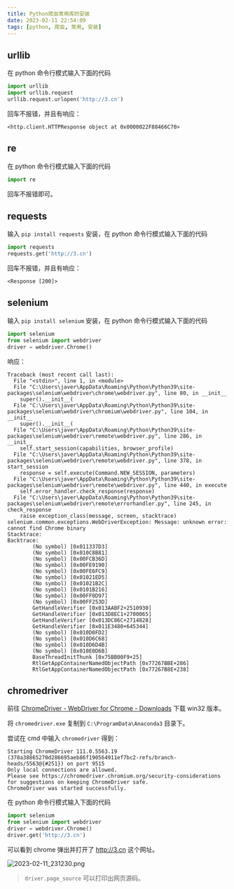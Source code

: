 ```yaml
---
title: Python爬虫常用库的安装
date: 2023-02-11 22:54:09
tags: [python, 爬虫, 常用, 安装]
---
```


## urllib

在 python 命令行模式输入下面的代码

```python
import urllib
import urllib.request
urllib.request.urlopen('http://3.cn')
```

回车不报错，并且有响应：

```
<http.client.HTTPResponse object at 0x0000022F88466C70>
```

## re

在 python 命令行模式输入下面的代码

```python
import re
```

回车不报错即可。

## requests

输入 `pip install requests` 安装，在 python 命令行模式输入下面的代码

```python
import requests
requests.get('http://3.cn')
```

回车不报错，并且有响应：

```
<Response [200]>
```

## selenium

输入 `pip install selenium` 安装，在 python 命令行模式输入下面的代码

```python
import selenium
from selenium import webdriver
driver = webdriver.Chrome()
```

响应：

```
Traceback (most recent call last):
  File "<stdin>", line 1, in <module>
  File "C:\Users\javer\AppData\Roaming\Python\Python39\site-packages\selenium\webdriver\chrome\webdriver.py", line 80, in __init__
    super().__init__(
  File "C:\Users\javer\AppData\Roaming\Python\Python39\site-packages\selenium\webdriver\chromium\webdriver.py", line 104, in __init__
    super().__init__(
  File "C:\Users\javer\AppData\Roaming\Python\Python39\site-packages\selenium\webdriver\remote\webdriver.py", line 286, in __init__
    self.start_session(capabilities, browser_profile)
  File "C:\Users\javer\AppData\Roaming\Python\Python39\site-packages\selenium\webdriver\remote\webdriver.py", line 378, in start_session
    response = self.execute(Command.NEW_SESSION, parameters)
  File "C:\Users\javer\AppData\Roaming\Python\Python39\site-packages\selenium\webdriver\remote\webdriver.py", line 440, in execute
    self.error_handler.check_response(response)
  File "C:\Users\javer\AppData\Roaming\Python\Python39\site-packages\selenium\webdriver\remote\errorhandler.py", line 245, in check_response
    raise exception_class(message, screen, stacktrace)
selenium.common.exceptions.WebDriverException: Message: unknown error: cannot find Chrome binary
Stacktrace:
Backtrace:
        (No symbol) [0x011337D3]
        (No symbol) [0x010C8B81]
        (No symbol) [0x00FCB36D]
        (No symbol) [0x00FE9190]
        (No symbol) [0x00FE6FC9]
        (No symbol) [0x01021ED5]
        (No symbol) [0x01021B2C]
        (No symbol) [0x0101B216]
        (No symbol) [0x00FF0D97]
        (No symbol) [0x00FF253D]
        GetHandleVerifier [0x013AABF2+2510930]
        GetHandleVerifier [0x013D8EC1+2700065]
        GetHandleVerifier [0x013DC86C+2714828]
        GetHandleVerifier [0x011E3480+645344]
        (No symbol) [0x010D0FD2]
        (No symbol) [0x010D6C68]
        (No symbol) [0x010D6D4B]
        (No symbol) [0x010E0D6B]
        BaseThreadInitThunk [0x75BB00F9+25]
        RtlGetAppContainerNamedObjectPath [0x77267BBE+286]
        RtlGetAppContainerNamedObjectPath [0x77267B8E+238]
```

## chromedriver

前往 [ChromeDriver - WebDriver for Chrome - Downloads](https://chromedriver.chromium.org/downloads) 下载 win32 版本。

将 `chromedriver.exe` 复制到 `C:\ProgramData\Anaconda3` 目录下。

尝试在 cmd 中输入 `chromedriver` 得到：

```
Starting ChromeDriver 111.0.5563.19 (378a38865270d286695aeb86f190564911ef7bc2-refs/branch-heads/5563@{#251}) on port 9515
Only local connections are allowed.
Please see https://chromedriver.chromium.org/security-considerations for suggestions on keeping ChromeDriver safe.
ChromeDriver was started successfully.
```

在 python 命令行模式输入下面的代码

```python
import selenium
from selenium import webdriver
driver = webdriver.Chrome()
driver.get('http://3.cn')
```

可以看到 chrome 弹出并打开了 http://3.cn 这个网址。

![2023-02-11_231230.png](/posts-img/2023-02-11_231230.png)

> `driver.page_source` 可以打印出网页源码。
